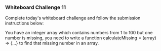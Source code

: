 ### Whiteboard Challenge 11
Complete today's whiteboard challenge and follow the submission instructions below:

You have an integer array which contains numbers from 1 to 100 but one number is missing, you need to write a function calculateMissing = (array) => {...} to find that missing number in an array.

